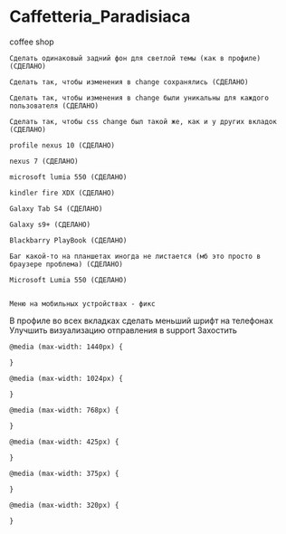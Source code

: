 # Caffetteria_Paradisiaca
coffee shop


    Сделать одинаковый задний фон для светлой темы (как в профиле) (СДЕЛАНО)

    Сделать так, чтобы изменения в change сохранялись (СДЕЛАНО)

    Сделать так, чтобы изменения в change были уникальны для каждого пользователя (СДЕЛАНО)

    Сделать так, чтобы css change был такой же, как и у других вкладок (СДЕЛАНО)

    profile nexus 10 (СДЕЛАНО)

    nexus 7 (СДЕЛАНО)

    microsoft lumia 550 (СДЕЛАНО)
    
    kindler fire XDX (СДЕЛАНО)
    
    Galaxy Tab S4 (СДЕЛАНО)
    
    Galaxy s9+ (СДЕЛАНО)
    
    Blackbarry PlayBook (СДЕЛАНО)
    
    Баг какой-то на планшетах иногда не листается (мб это просто в браузере проблема) (СДЕЛАНО)
    
    Microsoft Lumia 550 (СДЕЛАНО)


    Меню на мобильных устройствах - фикс
В профиле во всех вкладках сделать меньший шрифт на телефонах
Улучшить визуализацию отправления в support
Захостить


    @media (max-width: 1440px) {
        
    }

    @media (max-width: 1024px) {

    }

    @media (max-width: 768px) {

    }

    @media (max-width: 425px) {

    }

    @media (max-width: 375px) {

    }
    
    @media (max-width: 320px) {

    }